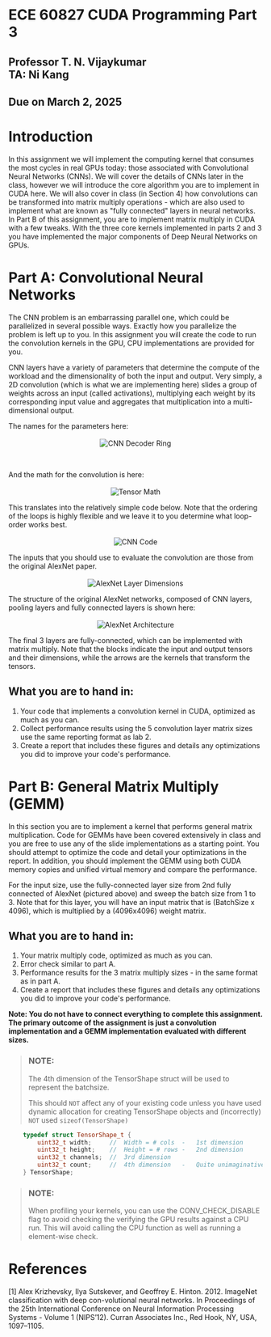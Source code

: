 
# ECE 60827 CUDA Programming Part 3

## Professor T. N. Vijaykumar <br> TA: Ni Kang

## Due on March 2, 2025


# Introduction


In this assignment we will implement the computing kernel that
consumes the most cycles in real GPUs today: those associated with Convolutional
Neural Networks (CNNs). We will cover the details of CNNs later in the class,
however we will introduce the core algorithm you are to implement in CUDA here.
We will also cover in class (in Section 4) how convolutions can be transformed
into matrix multiply operations - which are also used to implement what are
known as "fully connected" layers in neural networks.
In Part B of this assignment, you are to implement matrix multiply in
CUDA with a few tweaks. With the three core kernels implemented in parts 2 and 3
you have implemented the major components of Deep Neural Networks on GPUs.

# Part A: Convolutional Neural Networks

The CNN problem is an embarrassing parallel one, which could be parallelized in
several possible ways. Exactly how you parallelize the problem is left up to
you. In this assignment you will create the code to run the convolution kernels
in the GPU, CPU implementations are provided for you.


CNN layers have a variety of parameters that determine the compute of the
workload and the dimensionality of both the input and output. Very simply, a 2D
convolution (which is what we are implementing here) slides a group of weights
across an input (called activations), multiplying each weight by its
corresponding input value and aggregates that multiplication into a
multi-dimensional output.

The names for the parameters here:
<span style="display:block;text-align:center">\
    ![CNN Decoder Ring](./figs/decoder-ring.png)
</span>

<br>

And the math for the convolution is here:
<span style="display:block;text-align:center">\
    ![Tensor Math](./figs/tensor-compute.png)
</span>


This translates into the relatively simple code below. Note that the ordering
of the loops is highly flexible and we leave it to you determine what loop-order
works best.
<span style="display:block;text-align:center">\
    ![CNN Code](./figs/cnn-code.png)
</span>

The inputs that you should use to evaluate the convolution are those from the
original AlexNet paper.
<span style="display:block;text-align:center">\
    ![AlexNet Layer Dimensions](./figs/anet-table.png)
</span>

The structure of the original AlexNet networks, composed of CNN layers, pooling
layers and fully connected layers is shown here:
<span style="display:block;text-align:center">\
    ![AlexNet Architecture](./figs/alexnet.png)
</span>

The final 3 layers are fully-connected, which can be implemented with matrix
multiply. Note that the blocks indicate the input and output tensors and their
dimensions, while the arrows are the kernels that transform the tensors.

## What you are to hand in:

1. Your code that implements a convolution kernel in CUDA,
   optimized as much as you can.
1. Collect performance results using the 5 convolution layer matrix sizes use
   the same reporting format as lab 2.
1. Create a report that includes these figures and details any optimizations you
   did to improve your code's performance.


# Part B: General Matrix Multiply (GEMM)

In this section you are to implement a kernel that performs general matrix
multiplication. Code for GEMMs have been covered extensively in class and you
are free to use any of the slide implementations as a starting point. You should
attempt to optimize the code and detail your optimizations in the report.
In addition, you should implement the GEMM using both CUDA memory copies and unified
virtual memory and compare the performance.

For the input size, use the fully-connected layer size from 2nd fully connected
of AlexNet (pictured above) and sweep the batch size from 1 to 3.
Note that for this layer, you will have an input matrix that is 
(BatchSize x 4096), which is multiplied by a (4096x4096) weight matrix.


## What you are to hand in:

1. Your matrix multiply code, optimized as much as you can.
1. Error check similar to part A.
1. Performance results for the 3 matrix multiply sizes - in the same format as
   in part A.
1. Create a report that includes these figures and details any optimizations you
   did to improve your code's performance.

**Note: You do not have to connect everything to complete this assignment. The
primary outcome of the assignment is just a convolution implementation and a
GEMM implementation evaluated with different sizes.**

> ### NOTE:
>
> The 4th dimension of the TensorShape struct will be used to represent the batchsize.
> 
> This should `NOT` affect any of your existing code unless you have used dynamic allocation for creating TensorShape objects and (incorrectly) `NOT` used `sizeof(TensorShape)`

```C++
	typedef struct TensorShape_t {
		uint32_t width;		//	Width = # cols	-	1st dimension
		uint32_t height;	//	Height = # rows	-	2nd dimension
		uint32_t channels;	//	3rd dimension
		uint32_t count;		//	4th dimension	-	Quite unimaginative .. I know
	} TensorShape;
```
> ### NOTE:
>
> When profiling your kernels, you can use the CONV_CHECK_DISABLE flag to avoid checking the verifying the GPU results against a CPU run. 
> This will avoid calling the CPU function as well as running a element-wise check.

# References

<a id="1">[1]</a>
Alex Krizhevsky, Ilya Sutskever, and Geoffrey E. Hinton. 2012. ImageNet classification with deep con-volutional neural networks. In Proceedings of the 25th International Conference on Neural Information Processing Systems - Volume 1 (NIPS’12). Curran Associates Inc., Red Hook, NY, USA, 1097–1105.
